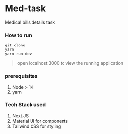 # Med-task
Medical bills details task

### How to run

```
git clone 
yarn
yarn run dev
```
> open localhost:3000 to view the running application

### prerequisites 
1. Node > 14
2. yarn 

### Tech Stack used
1. Next.JS
2. Material UI for components
3. Tailwind CSS for styling

